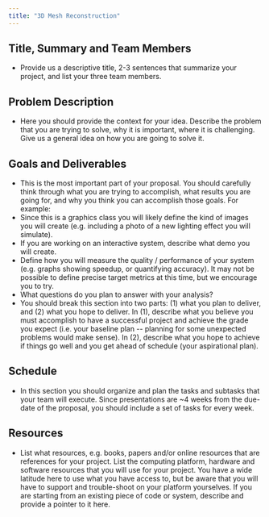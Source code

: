 ```yaml
---
title: "3D Mesh Reconstruction"
---
```


## Title, Summary and Team Members
- Provide us a descriptive title, 2-3 sentences that summarize your project, and list your three team members.

## Problem Description
- Here you should provide the context for your idea. Describe the problem that you are trying to solve, why it is important, where it is challenging. Give us a general idea on how you are going to solve it.

## Goals and Deliverables
- This is the most important part of your proposal. You should carefully think through what you are trying to accomplish, what results you are going for, and why you think you can accomplish those goals. For example:
- Since this is a graphics class you will likely define the kind of images you will create (e.g. including a photo of a new lighting effect you will simulate).
- If you are working on an interactive system, describe what demo you will create.
- Define how you will measure the quality / performance of your system (e.g. graphs showing speedup, or quantifying accuracy). It may not be possible to define precise target metrics at this time, but we encourage you to try.
- What questions do you plan to answer with your analysis?
- You should break this section into two parts: (1) what you plan to deliver, and (2) what you hope to deliver. In (1), describe what you believe you must accomplish to have a successful project and achieve the grade you expect (i.e. your baseline plan -- planning for some unexpected problems would make sense). In (2), describe what you hope to achieve if things go well and you get ahead of schedule (your aspirational plan).

## Schedule
- In this section you should organize and plan the tasks and subtasks that your team will execute. Since presentations are ~4 weeks from the due-date of the proposal, you should include a set of tasks for every week.

## Resources
- List what resources, e.g. books, papers and/or online resources that are references for your project. List the computing platform, hardware and software resources that you will use for your project. You have a wide latitude here to use what you have access to, but be aware that you will have to support and trouble-shoot on your platform yourselves. If you are starting from an existing piece of code or system, describe and provide a pointer to it here.